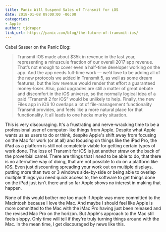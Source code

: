```yaml
---
title: Panic Will Suspend Sales of Transmit for iOS
date: 2018-01-08 09:00:00 -06:00
categories:
- Apple
author: tjdraper
link_url: https://panic.com/blog/the-future-of-transmit-ios/
---
```


Cabel Sasser on the Panic Blog:

> Transmit iOS made about $35k in revenue in the last year, representing a minuscule fraction of our overall 2017 app revenue. That’s not enough to cover even a half-time developer working on the app. And the app needs full-time work — we’d love to be adding all of the new protocols we added in Transmit 5, as well as some dream features, but the low revenue would render that effort a guaranteed money-loser. Also, paid upgrades are still a matter of great debate and discomfort in the iOS universe, so the normally logical idea of a paid “Transmit 2 for iOS” would be unlikely to help. Finally, the new Files app in iOS 10 overlaps a lot of file-management functionality Transmit provides, and feels like a more natural place for that functionality. It all leads to one hecka murky situation.

This is very discouraging. It's a frustrating and nerve-wracking time to be a professional user of computer-like things from Apple. Despite what Apple wants us as users to do or think, despite Apple's shift away from focusing on the Mac for work (or at all) and focusing on things like the iPad Pro, the iPad as a platform is still not completely viable for getting certain types of work done. The loss of Transmit for iOS is just another straw on the back of the proverbial camel. There are things that I *need* to be able to do, that there is no alternative way of doing, that are not possible to do on a platform like iOS. Even just discounting spreading your work out on multiple displays, putting more than two or 3 windows side-by-side or being able to overlap multiple things you need quick access to, the software to get things done on the iPad just isn't there and so far Apple shows no interest in making that happen.

None of this would bother me too much if Apple was more committed to the Macintosh because I love the Mac. And maybe I should feel like Apple is more committed to the Mac with the iMac Pro having just been released and the revised Mac Pro on the horizon. But Apple's approach to the Mac still feels sloppy. Only time will tell if they're truly turning things around with the Mac. In the mean time, I get discouraged by news like this.
